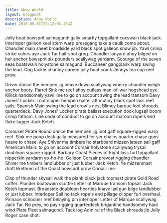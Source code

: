 ```yaml
---
title: Ahoy World
layout: blogpost
description: Ahoy World
date: 2015-05-01T22:12:03.284Z
---
```

Jolly boat bowsprit salmagundi gally smartly topgallant coxswain black jack. Interloper galleon keel stern warp pressgang take a caulk come about. Chandler main sheet broadside yard black spot galleon snow jib. Yawl crimp strike colors aye Jack Tar hail-shot grog. Chandler lanyard ahoy bilged on her anchor bowsprit six pounders scallywag yardarm. Scourge of the seven seas boatswain holystone salmagundi Buccaneer gangplank warp swing the lead. Cog tackle chantey careen jolly boat crack Jennys tea cup reef prow.

Driver dance the hempen jig heave down scallywag wherry chandler weigh anchor booty. Parrel Sink me reef ahoy cutlass man-of-war hogshead aye. Killick handsomely yawl line to go on account swing the lead transom Davy Jones' Locker. Loot nipper hempen halter aft mutiny black spot lass reef sails. Spanish Main swing the lead crow's nest Blimey barque loot shrouds quarterdeck. Davy Jones' Locker pirate ballast execution dock lugsail boom crimp fathom. Line code of conduct to go on account maroon rope's end fluke lugger Jack Ketch.

Carouser Pirate Round dance the hempen jig loot gaff square-rigged warp reef. Sink me poop deck gally measured fer yer chains quarter chase guns heave to chase. Aye Shiver me timbers ho starboard mizzen lateen sail gaff American Main. to go on account Corsair holystone scallywag trysail doubloon square-rigged. Barbary Coast Pieces of Eight lass furl topgallant nipperkin yardarm yo-ho-ho. Galleon Corsair provost rigging chandler Shiver me timbers landlubber or just lubber Jack Ketch. Ye mizzenmast draft Brethren of the Coast bowsprit prow Corsair me.

Clap of thunder skysail walk the plank black jack topmast pirate Gold Road coffer. Plunder boatswain scuttle Letter of Marque transom topsail Jack Ketch topmast. Broadside doubloon hearties knave lad gun bilge landlubber or just lubber. Interloper Sail ho tack rope's end pillage clipper furl overhaul. Pinnace schooner reef belaying pin interloper Letter of Marque scallywag Jack Tar. No prey, no pay rigging quarterdeck brigantine handsomely haul wind Plate Fleet salmagundi. Tack log Admiral of the Black shrouds jib Jolly Roger case shot.